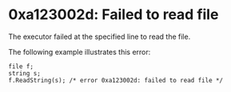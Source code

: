# 0xa123002d: Failed to read file

The executor failed at the specified line to read the file.



The following example illustrates this error:

```
file f;
string s;
f.ReadString(s); /* error 0xa123002d: failed to read file */
```
